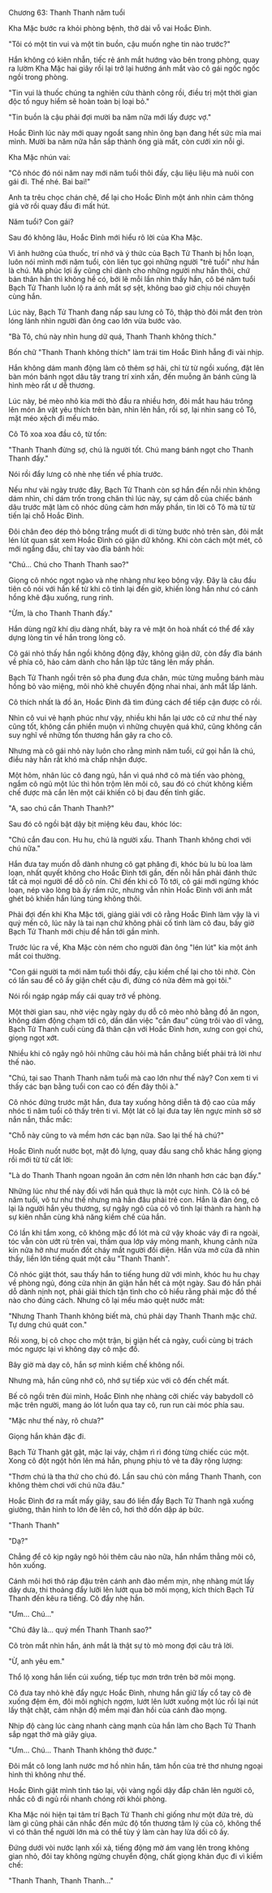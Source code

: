 




Chương 63: Thanh Thanh năm tuổi


Kha Mặc bước ra khỏi phòng bệnh, thở dài vỗ vai Hoắc Đình.

"Tôi có một tin vui và một tin buồn, cậu muốn nghe tin nào trước?"

Hắn không có kiên nhẫn, tiếc rẻ ánh mắt hướng vào bên trong phòng, quay ra lườm Kha Mặc hai giây rồi lại trở lại hướng ánh mắt vào cô gái ngốc ngốc ngồi trong phòng.

"Tin vui là thuốc chúng ta nghiên cứu thành công rồi, điều trị một thời gian độc tố nguy hiểm sẽ hoàn toàn bị loại bỏ."

"Tin buồn là cậu phải đợi mười ba năm nữa mới lấy được vợ."

Hoắc Đình lúc này mới quay ngoắt sang nhìn ông bạn đang hết sức mỉa mai mình. Mười ba năm nữa hắn sắp thành ông già mất, còn cưới xin nỗi gì.

Kha Mặc nhún vai:

"Cô nhóc đó nói năm nay mới năm tuổi thôi đấy, cậu liệu liệu mà nuôi con gái đi. Thế nhé. Bai bai!"

Anh ta trêu chọc chán chê, để lại cho Hoắc Đình một ánh nhìn cảm thông giả vờ rồi quay đầu đi mất hút.

Năm tuổi? Con gái?

Sau đó không lâu, Hoắc Đình mới hiểu rõ lời của Kha Mặc.

Vì ảnh hưởng của thuốc, trí nhớ và ý thức của Bạch Tử Thanh bị hỗn loạn, luôn nói mình mới năm tuổi, còn liên tục gọi những người "trẻ tuổi" như hắn là chú. Mà phúc lợi ấy cũng chỉ dành cho những người như hắn thôi, chứ bản thân hắn thì không hề có, bởi lẽ mỗi lần nhìn thấy hắn, cô bé năm tuổi Bạch Tử Thanh luôn lộ ra ánh mắt sợ sệt, không bao giờ chịu nói chuyện cùng hắn.

Lúc này, Bạch Tử Thanh đang nấp sau lưng cô Tô, thập thò đôi mắt đen tròn lóng lánh nhìn người đàn ông cao lớn vừa bước vào.

"Bà Tô, chú này nhìn hung dữ quá, Thanh Thanh không thích."

Bốn chữ "Thanh Thanh không thích" làm trái tim Hoắc Đình hẫng đi vài nhịp.

Hắn không dám manh động làm cô thêm sợ hãi, chỉ từ từ ngồi xuống, đặt lên bàn món bánh ngọt dâu tây trang trí xinh xắn, đến muỗng ăn bánh cũng là hình mèo rất ư dễ thương.

Lúc này, bé mèo nhỏ kia mới thò đầu ra nhiều hơn, đôi mắt hau háu trông lên món ăn vặt yêu thích trên bàn, nhìn lên hắn, rồi sợ, lại nhìn sang cô Tô, mặt méo xệch đi mếu máo.

Cô Tô xoa xoa đầu cô, từ tốn:

"Thanh Thanh đừng sợ, chú là người tốt. Chú mang bánh ngọt cho Thanh Thanh đấy."

Nói rồi đẩy lưng cô nhè nhẹ tiến về phía trước.

Nếu như vài ngày trước đây, Bạch Tử Thanh còn sợ hắn đến nỗi nhìn không dám nhìn, chỉ dám trốn trong chăn thì lúc này, sự cám dỗ của chiếc bánh dâu trước mặt làm cô nhóc dũng cảm hơn mấy phần, tin lời cô Tô mà từ từ tiến lại chỗ Hoắc Đình.

Đôi chân đeo dép thỏ bông trắng muốt di di từng bước nhỏ trên sàn, đôi mắt lén lút quan sát xem Hoắc Đình có giận dữ không. Khi còn cách một mét, cô mới ngẩng đầu, chỉ tay vào đĩa bánh hỏi:

"Chú... Chú cho Thanh Thanh sao?"

Giọng cô nhóc ngọt ngào và nhẹ nhàng như kẹo bông vậy. Đây là câu đầu tiên cô nói với hắn kể từ khi cô tỉnh lại đến giờ, khiến lòng hắn như có cánh hồng khẽ đậu xuống, rung rinh.

"Ừm, là cho Thanh Thanh đấy."

Hắn dùng ngữ khí dịu dàng nhất, bày ra vẻ mặt ôn hoà nhất có thể để xây dựng lòng tin về hắn trong lòng cô.

Cô gái nhỏ thấy hắn ngồi không động đậy, không giận dữ, còn đẩy đĩa bánh về phía cô, hảo cảm dành cho hắn lập tức tăng lên mấy phần.

Bạch Tử Thanh ngồi trên sô pha đung đưa chân, múc từng muỗng bánh màu hồng bỏ vào miệng, môi nhỏ khẽ chuyển động nhai nhai, ánh mắt lấp lánh.

Cô thích nhất là đồ ăn, Hoắc Đình đã tìm đúng cách để tiếp cận được cô rồi.

Nhìn cô vui vẻ hạnh phúc như vậy, nhiều khi hắn lại ước cô cứ như thế này cũng tốt, không cần phiền muộn vì những chuyện quá khứ, cũng không cần suy nghĩ về những tổn thương hắn gây ra cho cô.

Nhưng mà cô gái nhỏ này luôn cho rằng mình năm tuổi, cứ gọi hắn là chú, điều này hắn rất khó mà chấp nhận được.

Một hôm, nhân lúc cô đang ngủ, hắn vì quá nhớ cô mà tiến vào phòng, ngắm cô ngủ một lúc thì hôn trộm lên môi cô, sau đó có chút không kiềm chế được mà cắn lên một cái khiến cô bị đau đến tỉnh giấc.

"A, sao chú cắn Thanh Thanh?"

Sau đó cô ngồi bật dậy bịt miệng kêu đau, khóc lóc:

"Chú cắn đau con. Hu hu, chú là người xấu. Thanh Thanh không chơi với chú nữa."

Hắn đưa tay muốn dỗ dành nhưng cô gạt phăng đi, khóc bù lu bù loa làm loạn, nhất quyết không cho Hoắc Đình tới gần, đến nỗi hắn phải đánh thức tất cả mọi người để dỗ cô nín. Chỉ đến khi cô Tô tới, cô gái mới ngừng khóc loạn, nép vào lòng bà ấy rấm rức, nhưng vẫn nhìn Hoắc Đình với ánh mắt ghét bỏ khiến hắn lúng túng không thôi.

Phải đợi đến khi Kha Mặc tới, giảng giải với cô rằng Hoắc Đình làm vậy là vì quý mến cô, lúc nãy là tai nạn chứ không phải cố tình làm cô đau, bấy giờ Bạch Tử Thanh mới chịu để hắn tới gần mình.

Trước lúc ra về, Kha Mặc còn ném cho người đàn ông "lén lút" kia một ánh mắt coi thường.

"Con gái người ta mới năm tuổi thôi đấy, cậu kiềm chế lại cho tôi nhờ. Còn có lần sau để cô ấy giận chết cậu đi, đừng có nửa đêm mà gọi tôi."

Nói rồi ngáp ngáp mấy cái quay trở về phòng.

Một thời gian sau, nhờ việc ngày ngày dụ dỗ cô mèo nhỏ bằng đồ ăn ngon, không dám động chạm tới cô, dần dần việc "cắn đau" cũng trôi vào dĩ vãng, Bạch Tử Thanh cuối cùng đã thân cận với Hoắc Đình hơn, xưng con gọi chú, giọng ngọt xớt.

Nhiều khi cô ngây ngô hỏi những câu hỏi mà hắn chẳng biết phải trả lời như thế nào.

"Chú, tại sao Thanh Thanh năm tuổi mà cao lớn như thế này? Con xem ti vi thấy các bạn bằng tuổi con cao có đến đây thôi à."

Cô nhóc đứng trước mặt hắn, đưa tay xuống hông diễn tả độ cao của mấy nhóc tì năm tuổi cô thấy trên ti vi. Một lát cô lại đưa tay lên ngực mình sờ sờ nắn nắn, thắc mắc:

"Chỗ này cũng to và mềm hơn các bạn nữa. Sao lại thế hả chú?"

Hoắc Đình nuốt nước bọt, mặt đỏ lựng, quay đầu sang chỗ khác hắng giọng rồi mới từ từ cất lời:

"Là do Thanh Thanh ngoan ngoãn ăn cơm nên lớn nhanh hơn các bạn đấy."

Những lúc như thế này đối với hắn quả thực là một cực hình. Cô là cô bé năm tuổi, vô tư như thế nhưng mà hắn đâu phải trẻ con. Hắn là đàn ông, cô lại là người hắn yêu thương, sự ngây ngô của cô vô tình lại thành ra hành hạ sự kiên nhẫn cùng khả năng kiềm chế của hắn.

Có lần khi tắm xong, cô không mặc đồ lót mà cứ vậy khoác váy đi ra ngoài, tóc vẫn còn ướt rủ trên vai, thấm qua lớp váy mỏng manh, khung cảnh nửa kín nửa hở như muốn đốt cháy mắt người đối diện. Hắn vừa mở cửa đã nhìn thấy, liền lớn tiếng quát một câu "Thanh Thanh".

Cô nhóc giật thót, sau thấy hắn to tiếng hung dữ với mình, khóc hu hu chạy về phòng ngủ, đóng cửa nhịn ăn giận hắn hết cả một ngày. Sau đó hắn phải dỗ dành nịnh nọt, phải giải thích tận tình cho cô hiểu rằng phải mặc đồ thế nào cho đúng cách. Nhưng cô lại mếu máo quệt nước mắt:

"Nhưng Thanh Thanh không biết mà, chú phải dạy Thanh Thanh mặc chứ. Tự dưng chú quát con."

Rồi xong, bị cô chọc cho một trận, bị giận hết cả ngày, cuối cùng bị trách móc ngược lại vì không dạy cô mặc đồ.

Bây giờ mà dạy cô, hắn sợ mình kiềm chế không nổi.

Nhưng mà, hắn cũng nhớ cô, nhớ sự tiếp xúc với cô đến chết mất.

Bế cô ngồi trên đùi mình, Hoắc Đình nhẹ nhàng cởi chiếc váy babydoll cô mặc trên người, mang áo lót luồn qua tay cô, run run cài móc phía sau.

"Mặc như thế này, rõ chưa?"

Giọng hắn khản đặc đi.

Bạch Tử Thanh gật gật, mặc lại váy, chậm rì rì đóng từng chiếc cúc một. Xong cô đột ngột hôn lên má hắn, phụng phịu tỏ vẻ ta đây rộng lượng:

"Thơm chú là tha thứ cho chú đó. Lần sau chú còn mắng Thanh Thanh, con không thèm chơi với chú nữa đâu."

Hoắc Đình đơ ra mất mấy giây, sau đó liền đẩy Bạch Tử Thanh ngã xuống giường, thân hình to lớn đè lên cô, hơi thở dồn dập áp bức.

"Thanh Thanh"

"Dạ?"

Chẳng để cô kịp ngây ngô hỏi thêm câu nào nữa, hắn nhắm thẳng môi cô, hôn xuống.

Cánh môi hơi thô ráp đậu trên cánh anh đào mềm mịn, nhẹ nhàng mút lấy dây dưa, thi thoảng đẩy lưỡi lên lướt qua bờ môi mọng, kích thích Bạch Tử Thanh đến kêu ra tiếng. Cô đẩy nhẹ hắn.

"Ưm... Chú..."

"Chú đây là... quý mến Thanh Thanh sao?"

Cô tròn mắt nhìn hắn, ánh mắt là thật sự tò mò mong đợi câu trả lời.

"Ừ, anh yêu em."

Thổ lộ xong hắn liền cúi xuống, tiếp tục mơn trớn trên bờ môi mọng.

Cô đưa tay nhỏ khẽ đẩy ngực Hoắc Đình, nhưng hắn giữ lấy cổ tay cô đè xuống đệm êm, đôi môi nghịch ngợm, lướt lên lướt xuống một lúc rồi lại nút lấy thật chặt, cảm nhận độ mềm mại đàn hồi của cánh đào mọng.

Nhịp độ càng lúc càng nhanh càng mạnh của hắn làm cho Bạch Tử Thanh sắp ngạt thở mà giãy giụa.

"Ưm... Chú... Thanh Thanh không thở được."

Đôi mắt cô long lanh nước mơ hồ nhìn hắn, tâm hồn của trẻ thơ nhưng ngoại hình thì không như thế.

Hoắc Đình giật mình tỉnh táo lại, vội vàng ngồi dậy đắp chăn lên người cô, nhắc cô đi ngủ rồi nhanh chóng rời khỏi phòng.

Kha Mặc nói hiện tại tâm trí Bạch Tử Thanh chỉ giống như một đứa trẻ, dù làm gì cũng phải cân nhắc đến mức độ tổn thương tâm lý của cô, không thể vì có thân thể người lớn mà có thể tùy ý làm càn hay lừa dối cô ấy.

Đứng dưới vòi nước lạnh xối xả, tiếng động mờ ám vang lên trong không gian nhỏ, đôi tay không ngừng chuyển động, chất giọng khản đục đi vì kiềm chế:

"Thanh Thanh, Thanh Thanh..."




